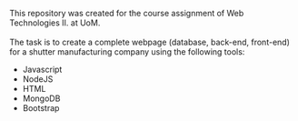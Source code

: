 This repository was created for the course assignment of Web Technologies II. at UoM.</br>
</br>
The task is to create a complete webpage (database, back-end, front-end) for a shutter manufacturing company using the following tools:</br>
<ul>
<li>Javascript</li>
<li>NodeJS</li>
<li>HTML</li>
<li>MongoDB</li>
<li>Bootstrap</li>
</ul>

